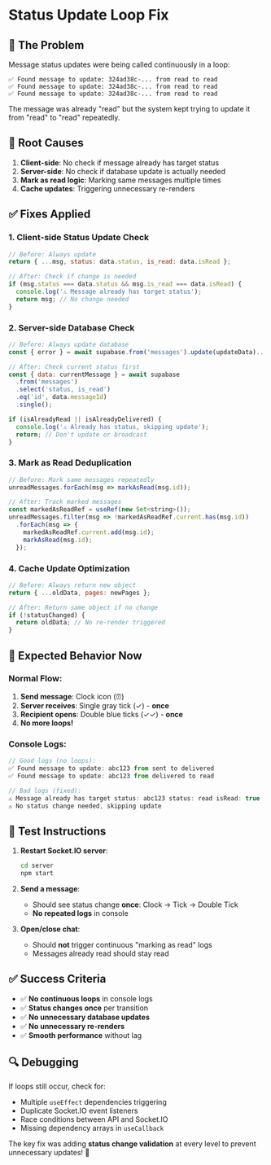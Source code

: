 # Status Update Loop Fix

## 🐛 **The Problem**
Message status updates were being called continuously in a loop:
```
✅ Found message to update: 324ad38c-... from read to read
✅ Found message to update: 324ad38c-... from read to read
✅ Found message to update: 324ad38c-... from read to read
```

The message was already "read" but the system kept trying to update it from "read" to "read" repeatedly.

## 🔧 **Root Causes**

1. **Client-side**: No check if message already has target status
2. **Server-side**: No check if database update is actually needed
3. **Mark as read logic**: Marking same messages multiple times
4. **Cache updates**: Triggering unnecessary re-renders

## ✅ **Fixes Applied**

### 1. **Client-side Status Update Check**
```javascript
// Before: Always update
return { ...msg, status: data.status, is_read: data.isRead };

// After: Check if change is needed
if (msg.status === data.status && msg.is_read === data.isRead) {
  console.log('⚠️ Message already has target status');
  return msg; // No change needed
}
```

### 2. **Server-side Database Check**
```javascript
// Before: Always update database
const { error } = await supabase.from('messages').update(updateData)...

// After: Check current status first
const { data: currentMessage } = await supabase
  .from('messages')
  .select('status, is_read')
  .eq('id', data.messageId)
  .single();

if (isAlreadyRead || isAlreadyDelivered) {
  console.log('⚠️ Already has status, skipping update');
  return; // Don't update or broadcast
}
```

### 3. **Mark as Read Deduplication**
```javascript
// Before: Mark same messages repeatedly
unreadMessages.forEach(msg => markAsRead(msg.id));

// After: Track marked messages
const markedAsReadRef = useRef(new Set<string>());
unreadMessages.filter(msg => !markedAsReadRef.current.has(msg.id))
  .forEach(msg => {
    markedAsReadRef.current.add(msg.id);
    markAsRead(msg.id);
  });
```

### 4. **Cache Update Optimization**
```javascript
// Before: Always return new object
return { ...oldData, pages: newPages };

// After: Return same object if no change
if (!statusChanged) {
  return oldData; // No re-render triggered
}
```

## 🎯 **Expected Behavior Now**

### **Normal Flow:**
1. **Send message**: Clock icon (⏰)
2. **Server receives**: Single gray tick (✓) - **once**
3. **Recipient opens**: Double blue ticks (✓✓) - **once**
4. **No more loops!**

### **Console Logs:**
```javascript
// Good logs (no loops):
✅ Found message to update: abc123 from sent to delivered
✅ Found message to update: abc123 from delivered to read

// Bad logs (fixed):
⚠️ Message already has target status: abc123 status: read isRead: true
⚠️ No status change needed, skipping update
```

## 🚀 **Test Instructions**

1. **Restart Socket.IO server**:
   ```bash
   cd server
   npm start
   ```

2. **Send a message**:
   - Should see status change **once**: Clock → Tick → Double Tick
   - **No repeated logs** in console

3. **Open/close chat**:
   - Should **not** trigger continuous "marking as read" logs
   - Messages already read should stay read

## ✅ **Success Criteria**

- ✅ **No continuous loops** in console logs
- ✅ **Status changes once** per transition
- ✅ **No unnecessary database updates**
- ✅ **No unnecessary re-renders**
- ✅ **Smooth performance** without lag

## 🔍 **Debugging**

If loops still occur, check for:
- Multiple `useEffect` dependencies triggering
- Duplicate Socket.IO event listeners
- Race conditions between API and Socket.IO
- Missing dependency arrays in `useCallback`

The key fix was adding **status change validation** at every level to prevent unnecessary updates! 🎉
